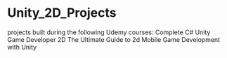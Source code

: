 # Unity_2D_Projects
projects built during the following Udemy courses:
Complete C# Unity Game Developer 2D
The Ultimate Guide to 2d Mobile Game Development with Unity
